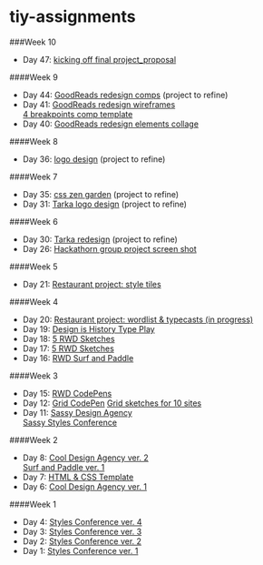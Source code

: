 # tiy-assignments

###Week 10
* Day 47: [kicking off final project_proposal](https://github.com/xinyu0/tiy-assignments/tree/master/day_47)

####Week 9
* Day 44: [GoodReads redesign comps](https://github.com/xinyu0/tiy-assignments/tree/master/day_44)  (project to refine)
* Day 41: [GoodReads redesign wireframes](https://github.com/xinyu0/tiy-assignments/tree/master/day_41)  
[4 breakpoints comp template](https://github.com/xinyu0/tiy-assignments/tree/master/day_43)
* Day 40: [GoodReads redesign elements collage](https://github.com/xinyu0/tiy-assignments/tree/master/day_40)


####Week 8
* Day 36: [logo design](https://github.com/xinyu0/tiy-assignments/tree/master/day_36) (project to refine)

####Week 7
* Day 35: [css zen garden](http://xinyu0.github.io/tiy-assignments/day_35/css_zen/)  (project to refine)
* Day 31: [Tarka logo design](http://xinyu0.github.io/blog/2015/03/10/tarka_logo.html) (project to refine)

####Week 6
* Day 30: [Tarka redesign](http://xinyu0.github.io/tiy-assignments/day_30/tarka_redesign/)  (project to refine)
* Day 26: [Hackathorn group project screen shot](https://github.com/xinyu0/tiy-assignments/tree/master/day_26)

####Week 5
* Day 21: [Restaurant project: style tiles](https://github.com/xinyu0/tiy-assignments/tree/master/day_21)

####Week 4
* Day 20: [Restaurant project: wordlist & typecasts (in progress)](http://xinyu0.github.io/2015/02/22/wordlist.html)
* Day 19: [Design is History Type Play](http://xinyu0.github.io/2015/02/20/helvetica.html)
* Day 18: [5 RWD Sketches](http://xinyu0.github.io/2015/02/18/rwdsketching2.html)
* Day 17: [5 RWD Sketches](http://xinyu0.github.io/2015/02/17/rwdsketching.html)
* Day 16: [RWD Surf and Paddle](http://xinyu0.github.io/tiy-assignments/day_16/surf_paddle_rwd/)

####Week 3
* Day 15: [RWD CodePens](http://xinyu0.github.io/2015/02/15/basicresponsiveCodePens.html)
* Day 12: [Grid CodePen](http://codepen.io/xinyu/pen/vEdMgw)  [Grid sketches for 10 sites](http://xinyu0.github.io/2015/02/11/sketching2.html)
* Day 11: [Sassy Design Agency](http://xinyu0.github.io/tiy-assignments/day_11/sassy_design_agency/)  
[Sassy Styles Conference](http://xinyu0.github.io/tiy-assignments/day_11/sassy_styles_conf/)

####Week 2
* Day 8: [Cool Design Agency ver. 2](http://xinyu0.github.io/tiy-assignments/day_08/cool_design_agency)  
[Surf and Paddle ver. 1](http://xinyu0.github.io/tiy-assignments/day_08/surf_and_paddle/)
* Day 7: [HTML & CSS Template](http://xinyu0.github.io/tiy-assignments/day_07/HTMLCSStemplate)
* Day 6: [Cool Design Agency ver. 1](http://xinyu0.github.io/tiy-assignments/day_06/recreate%20a%20mock-up%20for%20a%20homepage%20site/)

####Week 1
* Day 4: [Styles Conference ver. 4](http://xinyu0.github.io/tiy-assignments/day_04/)
* Day 3: [Styles Conference ver. 3](http://xinyu0.github.io/tiy-assignments/day_03/)
* Day 2: [Styles Conference ver. 2](http://xinyu0.github.io/tiy-assignments/day_02/)
* Day 1: [Styles Conference ver. 1](http://xinyu0.github.io/tiy-assignments/day_01/)
